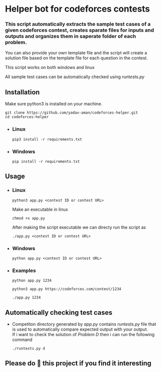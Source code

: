 # Helper bot for codeforces contests

### This script automatically extracts the sample test cases of a given codeforces contest, creates sparate files for inputs and outputs and organizes them in saperate folder of each problem.

You can also provide your own template file and the script will create a solution file based on the template file for each question in the contest.

This script works on both windows and linux

All sample test cases can be automatically checked using *runtests.py*

## Installation
Make sure python3 is installed on your machine.
```
git clone https://github.com/yadav-aman/codeforces-helper.git
cd codeforces-helper
```
- ### Linux
    ```
    pip3 install -r requirements.txt
    ```
- ### Windows 
    ```
    pip install -r requirements.txt
    ```

## Usage
- ### Linux
    ```
    python3 app.py <contest ID or contest URL>
    ```
    Make an executable in linux
    ```
    chmod +x app.py
    ```
    After making the script executable we can directy run the script as
    ```
    ./app.py <contest ID or contest URL>
    ```

- ### Windows 
    ```
    python app.py <contest ID or contest URL>
    ```
- ### Examples
    ```
    python app.py 1234 
    ```
    ```
    python3 app.py https://codeforces.com/contest/1234
    ```
    ```
    ./app.py 1234
    ```

## Automatically checking test cases
- Competiton directory generated by *app.py* contains *runtests.py* file that is used to automatically compare expected output with your output.<br/>
If i want to check the solution of *Problem D* then i can run the following command
    ```
    ./runtests.py d
    ```


## Please do 🌟 this project if you find it interesting 